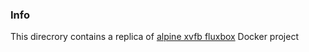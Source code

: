 ### Info

This direcrory contains a replica of [alpine xvfb fluxbox](https://github.com/drcrane/xvfb-alpine-docker) Docker project


